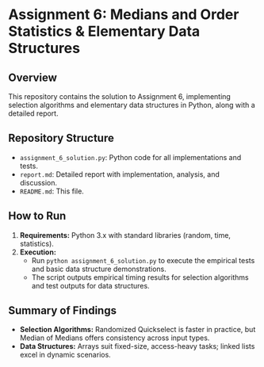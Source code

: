 # Assignment 6: Medians and Order Statistics & Elementary Data Structures

## Overview
This repository contains the solution to Assignment 6, implementing selection algorithms and elementary data structures in Python, along with a detailed report.

## Repository Structure
- `assignment_6_solution.py`: Python code for all implementations and tests.
- `report.md`: Detailed report with implementation, analysis, and discussion.
- `README.md`: This file.

## How to Run
1. **Requirements:** Python 3.x with standard libraries (random, time, statistics).
2. **Execution:**
   - Run `python assignment_6_solution.py` to execute the empirical tests and basic data structure demonstrations.
   - The script outputs empirical timing results for selection algorithms and test outputs for data structures.

## Summary of Findings
- **Selection Algorithms:** Randomized Quickselect is faster in practice, but Median of Medians offers consistency across input types.
- **Data Structures:** Arrays suit fixed-size, access-heavy tasks; linked lists excel in dynamic scenarios.
